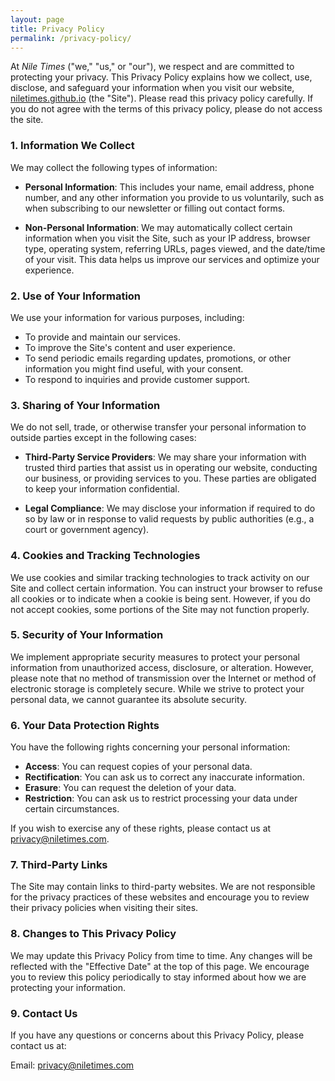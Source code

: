 ```yaml
---
layout: page
title: Privacy Policy
permalink: /privacy-policy/
---
```


At *Nile Times* ("we," "us," or "our"), we respect and are committed to protecting your privacy. This Privacy Policy explains how we collect, use, disclose, and safeguard your information when you visit our website, [niletimes.github.io](#) (the "Site"). Please read this privacy policy carefully. If you do not agree with the terms of this privacy policy, please do not access the site.

### 1. Information We Collect

We may collect the following types of information:

- **Personal Information**: This includes your name, email address, phone number, and any other information you provide to us voluntarily, such as when subscribing to our newsletter or filling out contact forms.
  
- **Non-Personal Information**: We may automatically collect certain information when you visit the Site, such as your IP address, browser type, operating system, referring URLs, pages viewed, and the date/time of your visit. This data helps us improve our services and optimize your experience.

### 2. Use of Your Information

We use your information for various purposes, including:

- To provide and maintain our services.
- To improve the Site's content and user experience.
- To send periodic emails regarding updates, promotions, or other information you might find useful, with your consent.
- To respond to inquiries and provide customer support.

### 3. Sharing of Your Information

We do not sell, trade, or otherwise transfer your personal information to outside parties except in the following cases:

- **Third-Party Service Providers**: We may share your information with trusted third parties that assist us in operating our website, conducting our business, or providing services to you. These parties are obligated to keep your information confidential.
  
- **Legal Compliance**: We may disclose your information if required to do so by law or in response to valid requests by public authorities (e.g., a court or government agency).

### 4. Cookies and Tracking Technologies

We use cookies and similar tracking technologies to track activity on our Site and collect certain information. You can instruct your browser to refuse all cookies or to indicate when a cookie is being sent. However, if you do not accept cookies, some portions of the Site may not function properly.

### 5. Security of Your Information

We implement appropriate security measures to protect your personal information from unauthorized access, disclosure, or alteration. However, please note that no method of transmission over the Internet or method of electronic storage is completely secure. While we strive to protect your personal data, we cannot guarantee its absolute security.

### 6. Your Data Protection Rights

You have the following rights concerning your personal information:

- **Access**: You can request copies of your personal data.
- **Rectification**: You can ask us to correct any inaccurate information.
- **Erasure**: You can request the deletion of your data.
- **Restriction**: You can ask us to restrict processing your data under certain circumstances.

If you wish to exercise any of these rights, please contact us at [privacy@niletimes.com](mailto:privacy@niletimes.com).

### 7. Third-Party Links

The Site may contain links to third-party websites. We are not responsible for the privacy practices of these websites and encourage you to review their privacy policies when visiting their sites.

### 8. Changes to This Privacy Policy

We may update this Privacy Policy from time to time. Any changes will be reflected with the "Effective Date" at the top of this page. We encourage you to review this policy periodically to stay informed about how we are protecting your information.

### 9. Contact Us

If you have any questions or concerns about this Privacy Policy, please contact us at:

Email: [privacy@niletimes.com](mailto:privacy@niletimes.com)  
